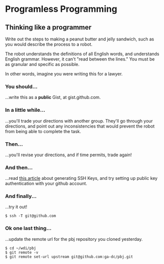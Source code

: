 # Programless Programming
## Thinking like a programmer

Write out the steps to making a peanut butter and jelly sandwich, such as you would describe the process to a robot.

The robot understands the definitions of all English words, and understands English grammar. However, it can't "read between the lines." You must be as granular and specific as possible.

In other words, imagine you were writing this for a lawyer.

### You should...

...write this as a **public** Gist, at gist.github.com.

### In a little while...

...you'll trade your directions with another group. They'll go through your directions, and point out any inconsistencies that would prevent the robot from being able to complete the task.

### Then...

...you'll revise your directions, and if time permits, trade again!

### And then...

...read [this article](https://help.github.com/articles/generating-ssh-keys/) about generating SSH Keys, and try setting up
public key authentication with your github account.

### And finally...

...try it out! 

```
$ ssh -T git@github.com
```

### Ok one last thing...

...update the remote url for the pbj repository you cloned yesterday.

    $ cd ~/wdi/pbj
    $ git remote -v
    $ git remote set-url upstream git@github.com:ga-dc/pbj.git


